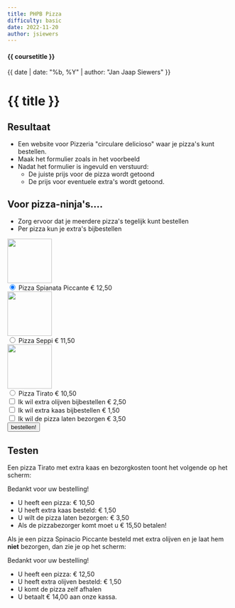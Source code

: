 ```yaml
---
title: PHPB Pizza
difficulty: basic
date: 2022-11-20
author: jsiewers
---
```


#### {{ coursetitle }}
{{ date | date: "%b, %Y" | author: "Jan Jaap Siewers" }}

# {{ title }}

## Resultaat
* Een website voor Pizzeria "circulare delicioso" waar je pizza's kunt bestellen.
* Maak het formulier zoals in het voorbeeld
* Nadat het formulier is ingevuld en verstuurd:
    * De juiste prijs voor de pizza wordt getoond
    * De prijs voor eventuele extra's wordt getoond.

## Voor pizza-ninja's....
* Zorg ervoor dat je meerdere pizza's tegelijk kunt bestellen
* Per pizza kun je extra's bijbestellen

<div class="html">
<div>
  <img style="width:100px;display:block;" src="https://static.edutorial.nl/php/pizzas/spianata_piccante.jpg">
  <input type="radio" name="pizza" id="spianata_piccante" value="12.50" checked>
  <label for="spianata_piccante">
      Pizza Spianata Piccante &euro; 12,50
  </label>
</div>
<div>
  <img style="width:100px;display:block;" src="https://static.edutorial.nl/php/pizzas/seppi.jpg">
  <input type="radio" name="pizza" id="seppi" value="11.50">
  <label for="seppi">
      Pizza Seppi &euro; 11,50
  </label>
</div>
<div>
  <img style="width:100px;display:block;" src="https://static.edutorial.nl/php/pizzas/tirato.jpg">
  <input type="radio" name="pizza" id="tirato" value="10.50">
  <label for="tirato">
      Pizza Tirato  &euro; 10,50
  </label>
</div>
<div>
  <input type="checkbox" id="olijven" name="olijven">
  <label for="olijven">
      Ik wil extra olijven bijbestellen &euro; 2,50
  </label>
</div>
<div>
  <input type="checkbox" id="kaas" name="kaas">
  <label for="kaas">
      Ik wil extra kaas bijbestellen &euro; 1,50
  </label>
</div>
<div>
  <input type="checkbox" id="bezorgen" name="bezorgen">
  <label for="bezorgen">
      Ik wil de pizza laten bezorgen &euro; 3,50
  </label>
</div>
<div>
  <input type="submit" value="bestellen!">
</div>
</div>

## Testen
Een pizza Tirato met extra kaas en bezorgkosten toont het volgende op het scherm:

Bedankt voor uw bestelling!
* U heeft een pizza: &euro; 10,50
* U heeft extra kaas besteld: &euro; 1,50
* U wilt de pizza laten bezorgen: &euro; 3,50
* Als de pizzabezorger komt moet u &euro; 15,50 betalen!

Als je een pizza Spinacio Piccante  besteld met extra olijven en je laat hem **niet** bezorgen, dan zie je op het scherm:

Bedankt voor uw bestelling!
* U heeft een pizza: &euro; 12,50
* U heeft extra olijven besteld: &euro; 1,50
* U komt de pizza zelf afhalen
* U betaalt &euro; 14,00 aan onze kassa.

